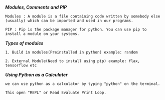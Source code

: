 ***Modules, Comments and PIP***

``` 
Modules : A module is a file containing code written by somebody else (usually) which can be imported and used in our programs.
```

```
PIP : Pip is the package manager for python. You can use pip to install a module on your systems.
```

***Types of modules***

```
1. Build in modules(Preinstalled in python) example: random

2. External Module(Need to install using pip) example: flax, tensorflow etc
```
***Using Python as a Calculater***

```
we can use python as a calculator by typing "python" on the terminal.

This open "REPL" or Read Evaluate Print Loop.
```
 